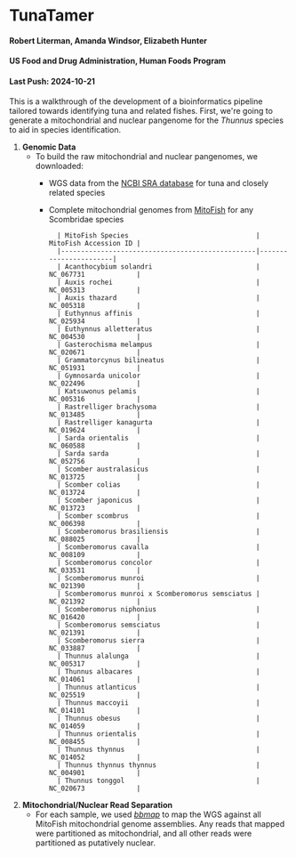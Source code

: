 # TunaTamer  
#### Robert Literman, Amanda Windsor, Elizabeth Hunter  
#### US Food and Drug Administration, Human Foods Program  
#### Last Push: 2024-10-21  

This is a walkthrough of the development of a bioinformatics pipeline tailored towards identifying tuna and related fishes. First, we're going to generate a mitochondrial and nuclear pangenome for the *Thunnus* species to aid in species identification.  

1. **Genomic Data**  
    -  To build the raw mitochondrial and nuclear pangenomes, we downloaded:
       -  WGS data from the [NCBI SRA database](https://www.ncbi.nlm.nih.gov/sra) for tuna and closely related species  
       -  Complete mitochondrial genomes from [MitoFish](https://mitofish.aori.u-tokyo.ac.jp/) for any Scombridae species  
  
                | MitoFish Species                                | MitoFish Accession ID |
                |-------------------------------------------------|-----------------------|
                | Acanthocybium solandri                          | NC_067731             |
                | Auxis rochei                                    | NC_005313             |
                | Auxis thazard                                   | NC_005318             |
                | Euthynnus affinis                               | NC_025934             |
                | Euthynnus alletteratus                          | NC_004530             |
                | Gasterochisma melampus                          | NC_020671             |
                | Grammatorcynus bilineatus                       | NC_051931             |
                | Gymnosarda unicolor                             | NC_022496             |
                | Katsuwonus pelamis                              | NC_005316             |
                | Rastrelliger brachysoma                         | NC_013485             |
                | Rastrelliger kanagurta                          | NC_019624             |
                | Sarda orientalis                                | NC_060588             |
                | Sarda sarda                                     | NC_052756             |
                | Scomber australasicus                           | NC_013725             |
                | Scomber colias                                  | NC_013724             |
                | Scomber japonicus                               | NC_013723             |
                | Scomber scombrus                                | NC_006398             |
                | Scomberomorus brasiliensis                      | NC_088025             |
                | Scomberomorus cavalla                           | NC_008109             |
                | Scomberomorus concolor                          | NC_033531             |
                | Scomberomorus munroi                            | NC_021390             |
                | Scomberomorus munroi x Scomberomorus semsciatus | NC_021392             |
                | Scomberomorus niphonius                         | NC_016420             |
                | Scomberomorus semsciatus                        | NC_021391             |
                | Scomberomorus sierra                            | NC_033887             |
                | Thunnus alalunga                                | NC_005317             |
                | Thunnus albacares                               | NC_014061             |
                | Thunnus atlanticus                              | NC_025519             |
                | Thunnus maccoyii                                | NC_014101             |
                | Thunnus obesus                                  | NC_014059             |
                | Thunnus orientalis                              | NC_008455             |
                | Thunnus thynnus                                 | NC_014052             |
                | Thunnus thynnus thynnus                         | NC_004901             |
                | Thunnus tonggol                                 | NC_020673             |  
                

2. **Mitochondrial/Nuclear Read Separation**  
    - For each sample, we used [*bbmap*](https://jgi.doe.gov/data-and-tools/software-tools/bbtools/bb-tools-user-guide/bbmap-guide/) to map the WGS against all MitoFish mitochondrial genome assemblies. Any reads that mapped were partitioned as mitochondrial, and all other reads were partitioned as putatively nuclear.  
